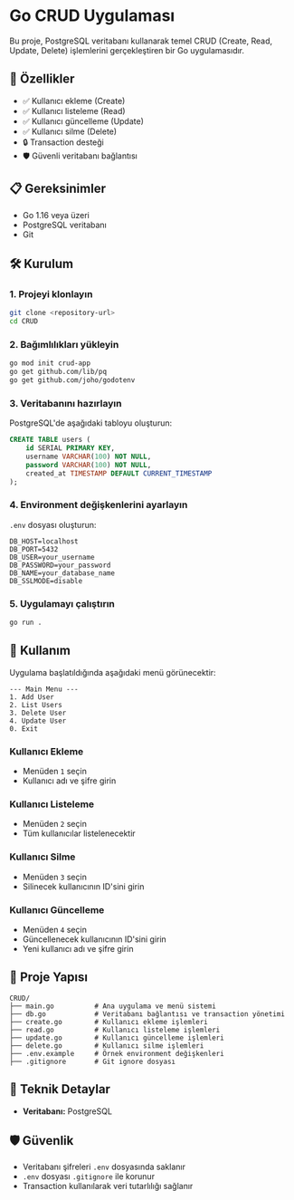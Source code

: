 # Go CRUD Uygulaması

Bu proje, PostgreSQL veritabanı kullanarak temel CRUD (Create, Read, Update, Delete) işlemlerini gerçekleştiren bir Go uygulamasıdır.

## 🚀 Özellikler

- ✅ Kullanıcı ekleme (Create)
- ✅ Kullanıcı listeleme (Read)
- ✅ Kullanıcı güncelleme (Update)
- ✅ Kullanıcı silme (Delete)
- 🔒 Transaction desteği
- 🛡️ Güvenli veritabanı bağlantısı

## 📋 Gereksinimler

- Go 1.16 veya üzeri
- PostgreSQL veritabanı
- Git

## 🛠️ Kurulum

### 1. Projeyi klonlayın
```bash
git clone <repository-url>
cd CRUD
```

### 2. Bağımlılıkları yükleyin
```bash
go mod init crud-app
go get github.com/lib/pq
go get github.com/joho/godotenv
```

### 3. Veritabanını hazırlayın
PostgreSQL'de aşağıdaki tabloyu oluşturun:

```sql
CREATE TABLE users (
    id SERIAL PRIMARY KEY,
    username VARCHAR(100) NOT NULL,
    password VARCHAR(100) NOT NULL,
    created_at TIMESTAMP DEFAULT CURRENT_TIMESTAMP
);
```

### 4. Environment değişkenlerini ayarlayın
`.env` dosyası oluşturun:

```env
DB_HOST=localhost
DB_PORT=5432
DB_USER=your_username
DB_PASSWORD=your_password
DB_NAME=your_database_name
DB_SSLMODE=disable
```

### 5. Uygulamayı çalıştırın
```bash
go run .
```

## 🎯 Kullanım

Uygulama başlatıldığında aşağıdaki menü görünecektir:

```
--- Main Menu ---
1. Add User
2. List Users
3. Delete User
4. Update User
0. Exit
```

### Kullanıcı Ekleme
- Menüden `1` seçin
- Kullanıcı adı ve şifre girin

### Kullanıcı Listeleme
- Menüden `2` seçin
- Tüm kullanıcılar listelenecektir

### Kullanıcı Silme
- Menüden `3` seçin
- Silinecek kullanıcının ID'sini girin

### Kullanıcı Güncelleme
- Menüden `4` seçin
- Güncellenecek kullanıcının ID'sini girin
- Yeni kullanıcı adı ve şifre girin

## 📁 Proje Yapısı

```
CRUD/
├── main.go          # Ana uygulama ve menü sistemi
├── db.go            # Veritabanı bağlantısı ve transaction yönetimi
├── create.go        # Kullanıcı ekleme işlemleri
├── read.go          # Kullanıcı listeleme işlemleri
├── update.go        # Kullanıcı güncelleme işlemleri
├── delete.go        # Kullanıcı silme işlemleri
├── .env.example     # Örnek environment değişkenleri
├── .gitignore       # Git ignore dosyası
```

## 🔧 Teknik Detaylar

- **Veritabanı:** PostgreSQL

## 🛡️ Güvenlik

- Veritabanı şifreleri `.env` dosyasında saklanır
- `.env` dosyası `.gitignore` ile korunur
- Transaction kullanılarak veri tutarlılığı sağlanır

